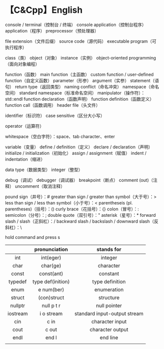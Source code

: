 # 【C&Cpp】English



console / terminal（控制台 / 终端）
console application（控制台程序）
application（程序）
preprocessor（预处理器）

file extension（文件后缀）
source code（源代码）
executable program（可执行程序）

class（类）
object（对象）
instance（实例）
object-oriented programming（面向对象编程） 

function（函数）
main function（主函数）
custom function / user-defined function（自定义函数）
parameter（形参）
argument（实参）
statement（语句）
return type（返回类型）
naming conflict（命名冲突）
namespace（命名空间）
standard namespace（标准命名空间）
manipulator（操作符）：std::endl
function declaration（函数声明）
function definition（函数定义）
function call（函数调用）
header file（头文件）

identifier（标识符）
case sensitive（区分大小写）

operator（运算符）

whitespace（空白字符）：space、tab character、enter

variable（变量）
define / definition（定义）
declare / declaration（声明）
initialize / initialization（初始化）
assign / assignment（赋值）
indent / indentation（缩进）

data type（数据类型）
integer（整型）

debug（调试）
debugger（调试器）
breakpoint（断点）
comment (out)（注释）
uncomment（取消注释）

pound sign（井号）：#
greater than sign / greater than symbol（大于号）：>
less than sign / less than symbol（小于号）：<
parentheseis (pl. parentheses)（括号）：()
curly brace（花括号）：{}
colon（冒号）：:
semicolon（分号）：;
double quote（双引号）："
asterisk（星号）：*
forward slash / slash（正斜杠）：/
backward slash / backslash / downward slash（反斜杠）：\

hold command and press s

|          |   pronunciation   |          stands for          |
| :------: | :---------------: | :--------------------------: |
|   int    |     int(eger)     |           integer            |
|   char   |     char(ge)      |          character           |
|  const   |    const(ant)     |           constant           |
| typedef  | type def(inition) |       type definition        |
|   enum   |    e num(ber)     |         enumeration          |
|  struct  |    (con)struct    |          structure           |
| nullptr  |    null p t r     |         null pointer         |
| iostream |    i o stream     | standard input-output stream |
|   cin    |       c in        |       character input        |
|   cout   |       c out       |       character output       |
|   endl   |       end l       |           end line           |
|          |                   |                              |





